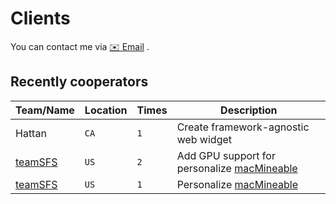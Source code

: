 # Clients

You can contact me via <a href="mailto:ant.hu@outlook.com?subject=[Client%20Cooperation]%20We%20want%20to...">✉️ Email</a> .

## Recently cooperators

<!--COOPERATORS_STARTS-->
|Team/Name|Location|Times|Description|
|-|-|-|-|
|Hattan|`CA`|`1`|Create framework-agnostic web widget|
|[teamSFS](http://team-sfs.xyz/)|`US`|`2`|Add GPU support for personalize [macMineable](https://github.com/2nthony/macmineable)|
|[teamSFS](http://team-sfs.xyz/)|`US`|`1`|Personalize [macMineable](https://github.com/2nthony/macmineable)|
<!--COOPERATORS_ENDS-->